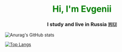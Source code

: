 <h1 style="color: green" align="center">Hi, I'm Evgenii</h1>
<h3 align="center">I study and live in Russia 🇷🇺</h3>

![Anurag's GitHub stats](https://github-readme-stats.vercel.app/api?username=anarkilimitz&show_icons=true&theme=radical)

[![Top Langs](https://github-readme-stats.vercel.app/api/top-langs/?username=anarkilimitz&layout=compact)](https://github.com/anarkilimitz/github-readme-stats)
